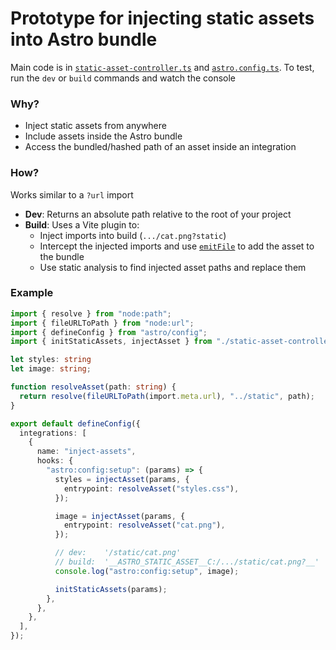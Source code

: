 # Prototype for injecting static assets into Astro bundle

Main code is in [`static-asset-controller.ts`](static-asset-controller.ts) and [`astro.config.ts`](astro.config.ts). To test, run the `dev` or `build` commands and watch the console

### Why?

- Inject static assets from anywhere
- Include assets inside the Astro bundle
- Access the bundled/hashed path of an asset inside an integration

### How?

Works similar to a `?url` import

- **Dev**: Returns an absolute path relative to the root of your project
- **Build**: Uses a Vite plugin to:
    - Inject imports into build (`.../cat.png?static`)
    - Intercept the injected imports and use [`emitFile`](https://rollupjs.org/plugin-development/#this-emitfile) to add the asset to the bundle
    - Use static analysis to find injected asset paths and replace them

### Example

```ts
import { resolve } from "node:path";
import { fileURLToPath } from "node:url";
import { defineConfig } from "astro/config";
import { initStaticAssets, injectAsset } from "./static-asset-controller";

let styles: string
let image: string;

function resolveAsset(path: string) {
  return resolve(fileURLToPath(import.meta.url), "../static", path);
}

export default defineConfig({
  integrations: [
    {
      name: "inject-assets",
      hooks: {
        "astro:config:setup": (params) => {
          styles = injectAsset(params, {
            entrypoint: resolveAsset("styles.css"),
          });

          image = injectAsset(params, {
            entrypoint: resolveAsset("cat.png"),
          });

          // dev:    '/static/cat.png'
          // build:  '__ASTRO_STATIC_ASSET__C:/.../static/cat.png?__'
          console.log("astro:config:setup", image);

          initStaticAssets(params);
        },
      },
    },
  ],
});
```
